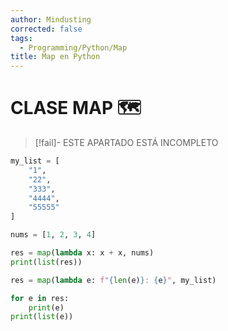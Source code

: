 ```yaml
---
author: Mindusting
corrected: false
tags:
  - Programming/Python/Map
title: Map en Python
---
```


# CLASE MAP 🗺️

>[!fail]- ESTE APARTADO ESTÁ INCOMPLETO

```python
my_list = [
    "1",
    "22",
    "333",
    "4444",
    "55555"
]

nums = [1, 2, 3, 4]

res = map(lambda x: x + x, nums)
print(list(res))

res = map(lambda e: f"{len(e)}: {e}", my_list)

for e in res:
    print(e)
print(list(e))

```
